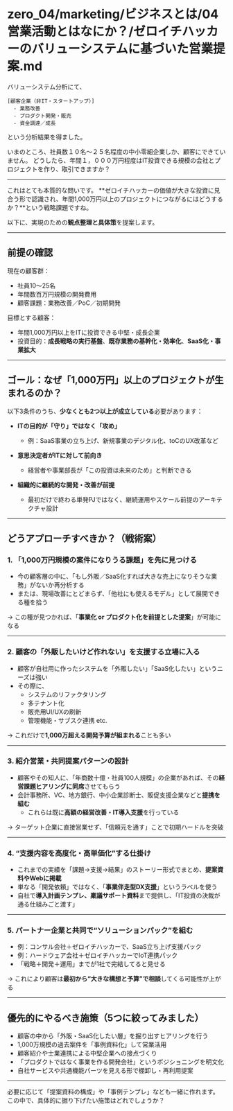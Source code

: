 # zero_04/marketing/ビジネスとは/04営業活動とはなにか？/ゼロイチハッカーのバリューシステムに基づいた営業提案.md

バリューシステム分析にて、
```
[顧客企業（非IT・スタートアップ）]
  - 業務改善
  - プロダクト開発・販売
  - 資金調達／成長
```
という分析結果を得ました。

いまのところ、社員数１０名〜２５名程度の中小零細企業しか、顧客にできていません。
どうしたら、年間１，０００万円程度はIT投資できる規模の会社とプロジェクトを作り、取引できますか？

---

これはとても本質的な問いです。
**ゼロイチハッカーの価値が大きな投資に見合う形で認識され、年間1,000万円以上のプロジェクトにつながるにはどうするか？**という戦略課題ですね。

以下に、実現のための**観点整理と具体策**を提案します。

---

## 前提の確認

現在の顧客群：
- 社員10〜25名
- 年間数百万円規模の開発費用
- 顧客課題：業務改善／PoC／初期開発

目標とする顧客：
- 年間1,000万円以上をITに投資できる中堅・成長企業
- 投資目的：**成長戦略の実行基盤**、**既存業務の基幹化・効率化**、**SaaS化・事業拡大**

---

## ゴール：なぜ「1,000万円」以上のプロジェクトが生まれるのか？

以下3条件のうち、**少なくとも2つ以上が成立している**必要があります：

- **ITの目的が「守り」ではなく「攻め」**
  - 例：SaaS事業の立ち上げ、新規事業のデジタル化、toCのUX改革など

- **意思決定者がITに対して前向き**
  - 経営者や事業部長が「この投資は未来のため」と判断できる

- **組織的に継続的な開発・改善が前提**
  - 最初だけで終わる単発PJではなく、継続運用やスケール前提のアーキテクチャ設計

---

## どうアプローチすべきか？（戦術案）

### 1. **「1,000万円規模の案件になりうる課題」を先に見つける**

- 今の顧客層の中に、「もし外販／SaaS化すれば大きな売上になりそうな業務」がないか再分析する
- または、現場改善にとどまらず、「他社にも使えるモデル」として展開できる種を拾う

→ この種が見つかれば、「**事業化 or プロダクト化を前提とした提案**」が可能になる

---

### 2. **顧客の「外販したいけど作れない」を支援する立場に入る**

- 顧客が自社用に作ったシステムを「外販したい」「SaaS化したい」というニーズは強い
- その際に、
  - システムのリファクタリング
  - 多テナント化
  - 販売用UI/UXの刷新
  - 管理機能・サブスク連携 etc.

→ これだけで**1,000万超える開発予算が組まれる**ことも多い

---

### 3. **紹介営業・共同提案パターンの設計**

- 顧客やその知人に、「年商数十億・社員100人規模」の企業があれば、その**経営課題ヒアリングに同席**させてもらう
- 会計事務所、VC、地方銀行、中小企業診断士、販促支援企業などと**提携を組む**
  - これらは既に**高額の経営改善・IT導入支援**を行っている

→ ターゲット企業に直接営業せず、「信頼元を通す」ことで初期ハードルを突破

---

### 4. **“支援内容を高度化・高単価化”する仕掛け**

- これまでの実績を「課題→支援→結果」のストーリー形式でまとめ、**提案資料やWebに掲載**
- 単なる「開発依頼」ではなく、「**事業伴走型DX支援**」というラベルを使う
- 自社で**導入計画テンプレ、稟議サポート資料**まで提供し、「IT投資の決裁が通る仕組みごと渡す」

---

### 5. **パートナー企業と共同で“ソリューションパック”を組む**

- 例：コンサル会社＋ゼロイチハッカーで、SaaS立ち上げ支援パック
- 例：ハードウェア会社＋ゼロイチハッカーでIoT連携パック
- 「戦略＋開発＋運用」までが1社で完結してると見せる

→ これにより顧客は**最初から“大きな構想と予算”で相談**してくる可能性が上がる

---

## 優先的にやるべき施策（5つに絞ってみました）

- 顧客の中から「外販・SaaS化したい層」を掘り出すヒアリングを行う
- 1,000万規模の過去案件を「事例資料化」して営業活用
- 顧客紹介や士業連携による中堅企業への接点づくり
- 「プロダクトではなく事業を作る開発会社」というポジショニングを明文化
- 自社サービスや共通機能パーツを見える形で棚卸し・再利用提案

---

必要に応じて「提案資料の構成」や「事例テンプレ」なども一緒に作れます。
この中で、具体的に掘り下げたい施策はどれでしょうか？
